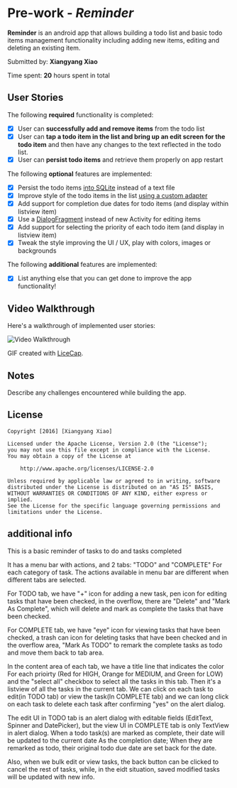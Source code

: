 # Pre-work - *Reminder*

**Reminder** is an android app that allows building a todo list and basic todo items management functionality including adding new items, editing and deleting an existing item.

Submitted by: **Xiangyang Xiao**

Time spent: **20** hours spent in total

## User Stories

The following **required** functionality is completed:

* [X] User can **successfully add and remove items** from the todo list
* [X] User can **tap a todo item in the list and bring up an edit screen for the todo item** and then have any changes to the text reflected in the todo list.
* [X] User can **persist todo items** and retrieve them properly on app restart

The following **optional** features are implemented:

* [X] Persist the todo items [into SQLite](http://guides.codepath.com/android/Persisting-Data-to-the-Device#sqlite) instead of a text file
* [X] Improve style of the todo items in the list [using a custom adapter](http://guides.codepath.com/android/Using-an-ArrayAdapter-with-ListView)
* [X] Add support for completion due dates for todo items (and display within listview item)
* [X] Use a [DialogFragment](http://guides.codepath.com/android/Using-DialogFragment) instead of new Activity for editing items
* [X] Add support for selecting the priority of each todo item (and display in listview item)
* [X] Tweak the style improving the UI / UX, play with colors, images or backgrounds

The following **additional** features are implemented:

* [x] List anything else that you can get done to improve the app functionality!

## Video Walkthrough 

Here's a walkthrough of implemented user stories:

<img src='https://github.com/xnxky/Android/blob/orig/simpleToDo.gif' title='Video Walkthrough' width='' alt='Video Walkthrough' />

GIF created with [LiceCap](http://www.cockos.com/licecap/).

## Notes

Describe any challenges encountered while building the app.

## License

    Copyright [2016] [Xiangyang Xiao]

    Licensed under the Apache License, Version 2.0 (the "License");
    you may not use this file except in compliance with the License.
    You may obtain a copy of the License at

        http://www.apache.org/licenses/LICENSE-2.0

    Unless required by applicable law or agreed to in writing, software
    distributed under the License is distributed on an "AS IS" BASIS,
    WITHOUT WARRANTIES OR CONDITIONS OF ANY KIND, either express or implied.
    See the License for the specific language governing permissions and
    limitations under the License.

## additional info
This is a basic reminder of tasks to do and tasks completed

It has a menu bar with actions, and 2 tabs: "TODO" and "COMPLETE" For each
category of task. The actions available in menu bar are different when 
different tabs are selected.

For TODO tab, we have "+" icon for adding a new task, pen icon for editing 
tasks that have been checked, in the overflow, there are "Delete" and 
"Mark As Complete", which will delete and mark as complete the tasks that have
been checked. 

For COMPLETE tab, we have "eye" icon for viewing tasks that have been checked, a
trash can icon for deleting tasks that have been checked and in the overflow area,
"Mark As TODO" to remark the complete tasks as todo and move them back to tab area.

In the content area of each tab, we have a title line that indicates the color For
each prioirty (Red for HIGH, Orange for MEDIUM, and Green for LOW) and the "select all"
checkbox to select all the tasks in this tab. Then it's a listview of all the tasks in 
the current tab. We can click on each task to edit(in TODO tab) or view the task(In 
COMPLETE tab) and we can long click on each task to delete each task after confirming 
"yes" on the alert dialog.

The edit UI in TODO tab is an alert dialog with editable fields (EditText, Spinner and 
DatePicker), but the view UI in COMPLETE tab is only TextView in alert dialog. When a
todo task(s) are marked as complete, their date will be updated to the current date As
the completion date; When they are remarked as todo, their original todo due date are 
set back for the date. 

Also, when we bulk edit or view tasks, the back button can be clicked to cancel the rest
of tasks, while, in the eidt situation, saved modified tasks will be updated with new info.

